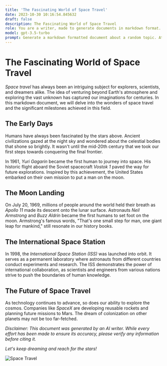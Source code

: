 ```yaml
---
title: 'The Fascinating World of Space Travel'
date: 2023-10-30 10:16:54.845632
draft: false
description: The Fascinating World of Space Travel
role: You are a writer, made to generate documents in markdown format. It is very important that all of the documents you generate are in valid markdown format.
model: gpt-3.5-turbo
prompt: Generate a markdown formatted document about a random topic. At the bottom, include a disclaimer explaining that the document was generated by you. The first line of the document should be the title. Make sure that the entire document is in proper markdown format, using a mix of various tags to make the document visually appealing.
---
```


# The Fascinating World of Space Travel

*Space travel* has always been an intriguing subject for explorers, scientists, and dreamers alike. The idea of venturing beyond Earth's atmosphere and exploring the vast unknown has captured our imaginations for centuries. In this markdown document, we will delve into the wonders of space travel and the significant milestones achieved in this field.

## The Early Days

Humans have always been fascinated by the stars above. Ancient civilizations gazed at the night sky and wondered about the celestial bodies that shone so brightly. It wasn't until the mid-20th century that we took our first steps towards conquering the final frontier.

In 1961, *Yuri Gagarin* became the first human to journey into space. His historic flight aboard the Soviet spacecraft *Vostok 1* paved the way for future explorations. Inspired by this achievement, the United States embarked on their own mission to put a man on the moon.

## The Moon Landing

On July 20, 1969, millions of people around the world held their breath as *Apollo 11* made its descent onto the lunar surface. Astronauts *Neil Armstrong* and *Buzz Aldrin* became the first humans to set foot on the moon. Armstrong's famous words, "That's one small step for man, one giant leap for mankind," still resonate in our history books.

## The International Space Station

In 1998, the *International Space Station (ISS)* was launched into orbit. It serves as a permanent laboratory where astronauts from different countries conduct experiments and research. The ISS demonstrates the power of international collaboration, as scientists and engineers from various nations strive to push the boundaries of human knowledge.

## The Future of Space Travel

As technology continues to advance, so does our ability to explore the cosmos. Companies like *SpaceX* are developing reusable rockets and planning future missions to Mars. The dream of colonization on other planets may not be too far-fetched.

*Disclaimer: This document was generated by an AI writer. While every effort has been made to ensure its accuracy, please verify any information before citing it.*

*Let's keep dreaming and reach for the stars!*

![Space Travel](https://example.com/space-travel-image.jpg)